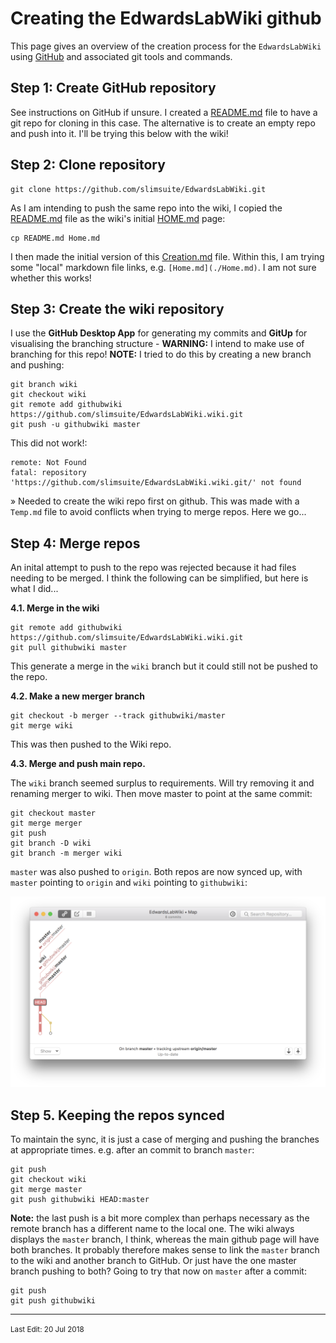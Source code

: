 # Creating the EdwardsLabWiki github
This page gives an overview of the creation process for the `EdwardsLabWiki` using [GitHub][1] and associated git tools and commands.

## Step 1: Create GitHub repository
See instructions on GitHub if unsure. I created a [README.md][2] file to have a git repo for cloning in this case. The alternative is to create an empty repo and push into it. I'll be trying this below with the wiki!

## Step 2: Clone repository
```
git clone https://github.com/slimsuite/EdwardsLabWiki.git
```
As I am intending to push the same repo into the wiki, I copied the [README.md][2] file as the wiki's initial [HOME.md][3] page:
```
cp README.md Home.md
```
I then made the initial version of this [Creation.md][4] file. Within this, I am trying some "local" markdown file links, e.g. `[Home.md](./Home.md)`. I am not sure whether this works!

## Step 3: Create the wiki repository
I use the **GitHub Desktop App** for generating my commits and **GitUp** for visualising the branching structure - **WARNING:** I intend to make use of branching for this repo!
**NOTE:** I tried to do this by creating a new branch and pushing:
```
git branch wiki
git checkout wiki
git remote add githubwiki https://github.com/slimsuite/EdwardsLabWiki.wiki.git
git push -u githubwiki master
```
This did not work!:
```
remote: Not Found
fatal: repository 'https://github.com/slimsuite/EdwardsLabWiki.wiki.git/' not found
```
» Needed to create the wiki repo first on github. This was made with a `Temp.md` file to avoid conflicts when trying to merge repos. Here we go...

## Step 4: Merge repos
An inital attempt to push to the repo was rejected because it had files needing to be merged. I think the following can be simplified, but here is what I did...

**4.1. Merge in the wiki**

```
git remote add githubwiki https://github.com/slimsuite/EdwardsLabWiki.wiki.git    
git pull githubwiki master
```
This generate a merge in the `wiki` branch but it could still not be pushed to the repo.

**4.2. Make a new merger branch**

```
git checkout -b merger --track githubwiki/master
git merge wiki
```
This was then pushed to the Wiki repo.

**4.3. Merge and push main repo.**

The `wiki` branch seemed surplus to requirements. Will try removing it and renaming merger to wiki. Then move master to point at the same commit:

```
git checkout master
git merge merger
git push
git branch -D wiki
git branch -m merger wiki
```

`master` was also pushed to `origin`. Both repos are now synced up, with `master` pointing to `origin` and `wiki` pointing to `githubwiki`:

![GitUp branch view](screenshots/GitUp-merged.png)

## Step 5. Keeping the repos synced
To maintain the sync, it is just a case of merging and pushing the branches at appropriate times. e.g. after an commit to branch `master`:

```
git push
git checkout wiki
git merge master
git push githubwiki HEAD:master
```

**Note:** the last push is a bit more complex than perhaps necessary as the remote branch has a different name to the local one. The wiki always displays the `master` branch, I think, whereas the main github page will have both branches. It probably therefore makes sense to link the `master` branch to the wiki and another branch to GitHub. Or just have the one master branch pushing to both? Going to try that now on `master` after a commit:

```
git push
git push githubwiki
```


---
<small>Last Edit: 20 Jul 2018</small>


[1]: https://github.com/
[2]: https://github.com/slimsuite/EdwardsLabWiki/README.md
[3]: ./Home
[4]: https://github.com/slimsuite/EdwardsLabWiki/Creation.md